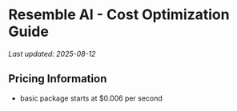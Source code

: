 # Resemble AI - Cost Optimization Guide

*Last updated: 2025-08-12*

## Pricing Information

- basic package starts at $0.006 per second

